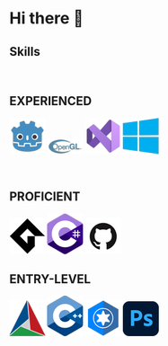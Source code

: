 # Hi there 👋

<p align="center">
  
## Skills

</br>

<b>EXPERIENCED<b>
  ---
![](https://github.com/MeylandMan/photos/blob/main/godot.png)
![](https://github.com/MeylandMan/photos/blob/main/opengl.png)
![](https://github.com/MeylandMan/photos/blob/main/Visual_Studio.png)
![](https://github.com/MeylandMan/photos/blob/main/windows.png)

</br>
  
<b>PROFICIENT<b> 
  ---
![](https://github.com/MeylandMan/photos/blob/main/gamemaker.png)
![](https://github.com/MeylandMan/photos/blob/main/cs.png)
![](https://github.com/MeylandMan/photos/blob/main/GitHUB.png)
</br>
  
<b>ENTRY-LEVEL<b>
---
![](https://github.com/MeylandMan/photos/blob/main/Cmake.png)
![](https://github.com/MeylandMan/photos/blob/main/Cpp.png)
![](https://github.com/MeylandMan/photos/blob/main/openTK.png)
![](https://github.com/MeylandMan/photos/blob/main/Photoshop.png)
</p>

</br>
